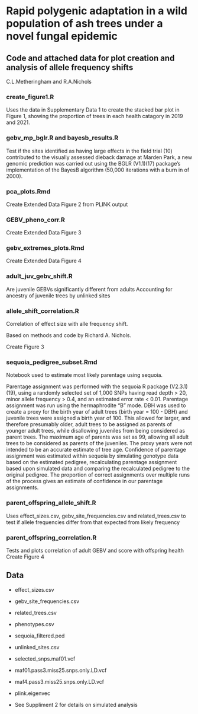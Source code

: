 # Rapid polygenic adaptation in a wild population of ash trees under a novel fungal epidemic

## Code and attached data for plot creation and analysis of allele frequency shifts
C.L.Metheringham and R.A.Nichols

### create_figure1.R
Uses the data in Supplementary Data 1 to create the stacked bar plot in Figure 1, showing the proportion of trees in each health catagory in 2019 and 2021.

### gebv_mp_bglr.R and bayesb_results.R
Test if the sites identified as having large effects in the field trial (10) contributed to the visually assessed dieback damage at Marden Park, a new genomic prediction was carried out using the BGLR (V1.1)(17) package’s implementation of the BayesB algorithm (50,000 iterations with a burn in of 2000). 

### pca_plots.Rmd
Create Extended Data Figure 2 from PLINK output

### GEBV_pheno_corr.R
Create Extended Data Figure 3

###  gebv_extremes_plots.Rmd
Create Extended Data Figure 4

###  adult_juv_gebv_shift.R
Are juvenile GEBVs significantly different from adults
Accounting for ancestry of juvenile trees by unlinked sites

### allele_shift_correlation.R
Correlation of effect size with alle frequency shift.

Based on methods and code by Richard A. Nichols.

Create Figure 3

### sequoia_pedigree_subset.Rmd 
Notebook used to estimate most likely parentage using sequoia.  

Parentage assignment was performed with the sequoia R package (V2.3.1) (19), using a randomly selected set of 1,000 SNPs having read depth > 20, minor allele frequency > 0.4, and an estimated error rate < 0.01. Parentage assignment was run using the hermaphrodite “B” mode. DBH was used to create a proxy for the birth year of adult trees (birth year = 100 - DBH) and juvenile trees were assigned a birth year of 100. This allowed for larger, and therefore presumably older, adult trees to be assigned as parents of younger adult trees, while disallowing juveniles from being considered as parent trees. The maximum age of parents was set as 99, allowing all adult trees to be considered as parents of the juveniles. The proxy years were not intended to be an accurate estimate of tree age. Confidence of parentage assignment was estimated within sequoia by simulating genotype data based on the estimated pedigree, recalculating parentage assignment based upon simulated data and comparing the recalculated pedigree to the original pedigree. The proportion of correct assignments over multiple runs of the process gives an estimate of confidence in our parentage assignments. 


###  parent_offspring_allele_shift.R
Uses effect_sizes.csv, gebv_site_frequencies.csv and related_trees.csv to test if allele frequencies differ from that expected from likely frequency

###  parent_offspring_correlation.R
Tests and plots correlation of adult GEBV and score with offspring health
Create Figure 4

## Data
* effect_sizes.csv
* gebv_site_frequencies.csv
* related_trees.csv
* phenotypes.csv
* sequoia_filtered.ped
* unlinked_sites.csv
* selected_snps.maf01.vcf
* maf01.pass3.miss25.snps.only.LD.vcf
* maf4.pass3.miss25.snps.only.LD.vcf
* plink.eigenvec

* See Suppliment 2 for details on simulated analysis
